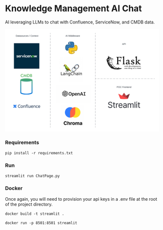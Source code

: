 # Knowledge Management AI Chat

AI leveraging LLMs to chat with Confluence, ServiceNow, and CMDB data.

![TechStackDiagram.png](assets%2FTechStackDiagram.png)

### Requirements

```commandline
pip install -r requirements.txt
```
### Run
```commandline
streamlit run ChatPage.py
```
### Docker
Once again, you will need to provision your api keys in a .env file at the root of the project directory.
```commandline
docker build -t streamlit .
```
```commandline
docker run -p 8501:8501 streamlit
```